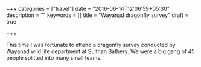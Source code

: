 +++
categories = ["travel"]
date = "2016-06-14T12:06:59+05:30"
description = ""
keywords = []
title = "Wayanad dragonfly survey"
draft = true

+++

This time I was fortunate to attend a dragonfly survey conducted by Wayanad wild life department at Sulthan Bathery. We were a big gang of 45 people splitted into many small teams.
